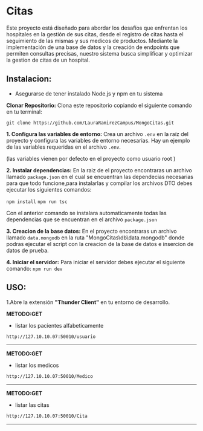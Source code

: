 # Citas

Este proyecto está diseñado para abordar los desafíos que enfrentan los hospitales en la gestión de sus citas, desde el registro de citas hasta el seguimiento de las mismas y sus medicos de productos. Mediante la implementación de una  base de datos y la creación de endpoints que permiten consultas precisas, nuestro sistema busca simplificar y optimizar la gestion de citas de un hospital.


## __Instalacion:__

* Asegurarse de tener instalado Node.js y npm en tu sistema

**Clonar Repositorio:** Clona este repositorio copiando el siguiente comando en tu terminal:

``git clone https://github.com/LauraRamirezCampus/MongoCitas.git``

**1. Configura las variables de entorno:** Crea un archivo `.env` en la raíz del proyecto y configura las variables de entorno necesarias. Hay un ejemplo de las variables requeridas en el archivo `.env`.

(las variables vienen por defecto en el proyecto como usuario root )

**2. Instalar dependencias:** En la raiz de el proyecto encontraras un archivo llamado  ``package.json`` en el cual se encuentran las dependecias necesarias para que todo funcione,para instalarlas y compilar los archivos DTO debes ejecutar los siguientes comandos:

``npm install``
``npm run tsc ``

Con el anterior comando se instalara automaticamente todas las dependencias que se encuentran en el archivo ``package.json``

**3. Creacion de la base datos:**  En el proyecto encontraras un archivo llamado ``data.mongodb`` en la ruta "MongoCitas\db\data.mongodb" donde podras ejecutar el script con la creacion de la base de datos e insercion de datos de prueba.

**4. Iniciar el servidor:** Para iniciar el servidor debes ejecutar el siguiente comando:
``npm run dev``

## __USO:__

1.Abre la extensión **"Thunder Client"** en tu entorno de desarrollo.

**METODO:GET**

* listar los pacientes alfabeticamente


``http://127.10.10.07:50010/usuario``

<hr>

**METODO:GET**

* listar los medicos 

``http://127.10.10.07:50010/Medico``

<hr>

**METODO:GET**

* listar las citas 

``http://127.10.10.07:50010/Cita``

<hr>


